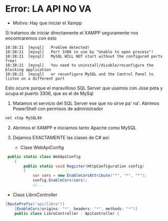 # Error: LA API NO VA
- Motivo: Hay que iniciar el Xampp

Si tratamos de iniciar directamente el XAMPP seguramente nos encontraremos con esto
```
10:38:21  [mysql] 	Problem detected!
10:38:21  [mysql] 	Port 3306 in use by "Unable to open process"!
10:38:21  [mysql] 	MySQL WILL NOT start without the configured ports free!
10:38:21  [mysql] 	You need to uninstall/disable/reconfigure the blocking application
10:38:21  [mysql] 	or reconfigure MySQL and the Control Panel to listen on a different port
```
Esto ocurre porque el maravilloso SQL Server que usamos con Jose peta y ocupa el puerto 3306, que es el de MySql

1. Matamos el servicio del SQL Server ese que no sirve pa' na'. Abrimos PowerShell con permisos de administrador
```powershell
net stop MySQL80 
```

2. Abrimos el XAMPP e iniciamos tanto Apache como MySQL

3. Dejamos EXACTAMENTE las clases de C# asi:
   - Clase WebApiConfig
```csharp
 public static class WebApiConfig
    {
        public static void Register(HttpConfiguration config)
        {
            var cors = new EnableCorsAttribute("*", "*", "*");
            config.EnableCors(cors);
            //...
```
  - Clase LibroController
```csharp
[RoutePrefix("api/libro")]
	[EnableCors(origins: "*", headers: "*", methods: "*")]
	public class LibroController : ApiController {
```
